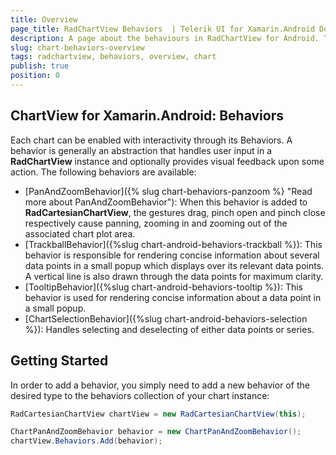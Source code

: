 ```yaml
---
title: Overview
page_title: RadChartView Behaviors  | Telerik UI for Xamarin.Android Documentation
description: A page about the behaviours in RadChartView for Android. This article explains how to use the behaviors supported in RadChartView.
slug: chart-behaviors-overview
tags: radchartview, behaviors, overview, chart
publish: true
position: 0
---
```


## ChartView for Xamarin.Android: Behaviors

Each chart can be enabled with interactivity through its Behaviors. A behavior is generally an abstraction that handles user input in a **RadChartView** instance and optionally provides visual feedback upon some action. The following behaviors are available:

* [PanAndZoomBehavior]({% slug chart-behaviors-panzoom %} "Read more about PanAndZoomBehavior"): When this behavior is added to **RadCartesianChartView**, the gestures drag, pinch open and pinch close respectively cause panning, zooming in and zooming out of the associated chart plot area.
* [TrackballBehavior]({%slug chart-android-behaviors-trackball %}): This behavior is responsible for rendering concise information about several data points in a small popup which displays over its relevant data points. A vertical line is also drawn through the data points for maximum clarity.
* [TooltipBehavior]({%slug chart-android-behaviors-tooltip %}): This behavior is used for rendering concise information about a data point in a small popup.
* [ChartSelectionBehavior]({%slug chart-android-behaviors-selection %}): Handles selecting and deselecting of either data points or series.

## Getting Started

In order to add a behavior, you simply need to add a new behavior of the desired type to the behaviors collection of your chart instance:


```C#
RadCartesianChartView chartView = new RadCartesianChartView(this);

ChartPanAndZoomBehavior behavior = new ChartPanAndZoomBehavior();
chartView.Behaviors.Add(behavior);
```
